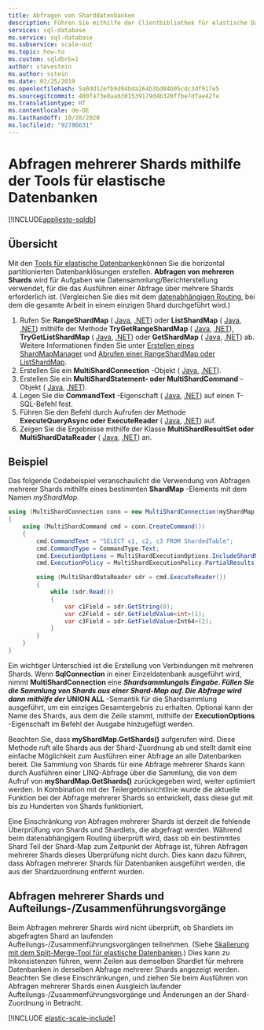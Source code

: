 ```yaml
---
title: Abfragen von Sharddatenbanken
description: Führen Sie mithilfe der Clientbibliothek für elastische Datenbanken Abfragen mehrerer Shards durch.
services: sql-database
ms.service: sql-database
ms.subservice: scale-out
ms.topic: how-to
ms.custom: sqldbrb=1
author: stevestein
ms.author: sstein
ms.date: 01/25/2019
ms.openlocfilehash: 5a0dd12efb9d94bda264b3bd04b05cdc3df917e5
ms.sourcegitcommit: 400f473e8aa6301539179d4b320ffbe7dfae42fe
ms.translationtype: HT
ms.contentlocale: de-DE
ms.lasthandoff: 10/28/2020
ms.locfileid: "92786631"
---
```

# <a name="multi-shard-querying-using-elastic-database-tools"></a>Abfragen mehrerer Shards mithilfe der Tools für elastische Datenbanken
[!INCLUDE[appliesto-sqldb](../includes/appliesto-sqldb.md)]

## <a name="overview"></a>Übersicht

Mit den [Tools für elastische Datenbanken](elastic-scale-introduction.md)können Sie die horizontal partitionierten Datenbanklösungen erstellen. **Abfragen von mehreren Shards** wird für Aufgaben wie Datensammlung/Berichterstellung verwendet, für die das Ausführen einer Abfrage über mehrere Shards erforderlich ist. (Vergleichen Sie dies mit dem [datenabhängigen Routing](elastic-scale-data-dependent-routing.md), bei dem die gesamte Arbeit in einem einzigen Shard durchgeführt wird.)

1. Rufen Sie **RangeShardMap** ( [Java](/java/api/com.microsoft.azure.elasticdb.shard.map.rangeshardmap), [.NET](/dotnet/api/microsoft.azure.sqldatabase.elasticscale.shardmanagement.rangeshardmap-1)) oder **ListShardMap** ( [Java](/java/api/com.microsoft.azure.elasticdb.shard.map.listshardmap), [.NET](/dotnet/api/microsoft.azure.sqldatabase.elasticscale.shardmanagement.listshardmap-1)) mithilfe der Methode **TryGetRangeShardMap** ( [Java](/java/api/com.microsoft.azure.elasticdb.shard.mapmanager.shardmapmanager.trygetrangeshardmap), [.NET](/dotnet/api/microsoft.azure.sqldatabase.elasticscale.shardmanagement.shardmapmanager.trygetrangeshardmap)), **TryGetListShardMap** ( [Java](/java/api/com.microsoft.azure.elasticdb.shard.mapmanager.shardmapmanager.trygetlistshardmap), [.NET](/dotnet/api/microsoft.azure.sqldatabase.elasticscale.shardmanagement.shardmapmanager.trygetlistshardmap)) oder **GetShardMap** ( [Java](/java/api/com.microsoft.azure.elasticdb.shard.mapmanager.shardmapmanager.getshardmap), [.NET](/dotnet/api/microsoft.azure.sqldatabase.elasticscale.shardmanagement.shardmapmanager.getshardmap)) ab. Weitere Informationen finden Sie unter [Erstellen eines ShardMapManager](elastic-scale-shard-map-management.md#constructing-a-shardmapmanager) und [Abrufen einer RangeShardMap oder ListShardMap](elastic-scale-shard-map-management.md#get-a-rangeshardmap-or-listshardmap).
2. Erstellen Sie ein **MultiShardConnection** -Objekt ( [Java](/java/api/com.microsoft.azure.elasticdb.query.multishard.multishardconnection), [.NET](/dotnet/api/microsoft.azure.sqldatabase.elasticscale.query.multishardconnection)).
3. Erstellen Sie ein **MultiShardStatement- oder MultiShardCommand** -Objekt ( [Java](/java/api/com.microsoft.azure.elasticdb.query.multishard.multishardstatement), [.NET](/dotnet/api/microsoft.azure.sqldatabase.elasticscale.query.multishardcommand)).
4. Legen Sie die **CommandText** -Eigenschaft ( [Java](/java/api/com.microsoft.azure.elasticdb.query.multishard.multishardstatement), [.NET](/dotnet/api/microsoft.azure.sqldatabase.elasticscale.query.multishardcommand)) auf einen T-SQL-Befehl fest.
5. Führen Sie den Befehl durch Aufrufen der Methode **ExecuteQueryAsync oder ExecuteReader** ( [Java](/java/api/com.microsoft.azure.elasticdb.query.multishard.multishardstatement.executeQueryAsync), [.NET](/dotnet/api/microsoft.azure.sqldatabase.elasticscale.query.multishardcommand)) auf.
6. Zeigen Sie die Ergebnisse mithilfe der Klasse **MultiShardResultSet oder MultiShardDataReader** ( [Java](/java/api/com.microsoft.azure.elasticdb.query.multishard.multishardresultset), [.NET](/dotnet/api/microsoft.azure.sqldatabase.elasticscale.query.multisharddatareader)) an.

## <a name="example"></a>Beispiel

Das folgende Codebeispiel veranschaulicht die Verwendung von Abfragen mehrerer Shards mithilfe eines bestimmten **ShardMap** -Elements mit dem Namen *myShardMap*.

```csharp
using (MultiShardConnection conn = new MultiShardConnection(myShardMap.GetShards(), myShardConnectionString))
{
    using (MultiShardCommand cmd = conn.CreateCommand())
    {
        cmd.CommandText = "SELECT c1, c2, c3 FROM ShardedTable";
        cmd.CommandType = CommandType.Text;
        cmd.ExecutionOptions = MultiShardExecutionOptions.IncludeShardNameColumn;
        cmd.ExecutionPolicy = MultiShardExecutionPolicy.PartialResults;

        using (MultiShardDataReader sdr = cmd.ExecuteReader())
        {
            while (sdr.Read())
            {
                var c1Field = sdr.GetString(0);
                var c2Field = sdr.GetFieldValue<int>(1);
                var c3Field = sdr.GetFieldValue<Int64>(2);
            }
        }
    }
}
```

Ein wichtiger Unterschied ist die Erstellung von Verbindungen mit mehreren Shards. Wenn **SqlConnection** in einer Einzeldatenbank ausgeführt wird, nimmt **MultiShardConnection** eine **_Shardsammlung_*als Eingabe. Füllen Sie die Sammlung von Shards aus einer Shard-Map auf. Die Abfrage wird dann mithilfe der* UNION ALL** -Semantik für die Shardsammlung ausgeführt, um ein einziges Gesamtergebnis zu erhalten. Optional kann der Name des Shards, aus dem die Zeile stammt, mithilfe der **ExecutionOptions** -Eigenschaft im Befehl der Ausgabe hinzugefügt werden.

Beachten Sie, dass **myShardMap.GetShards()** aufgerufen wird. Diese Methode ruft alle Shards aus der Shard-Zuordnung ab und stellt damit eine einfache Möglichkeit zum Ausführen einer Abfrage an alle Datenbanken bereit. Die Sammlung von Shards für eine Abfrage mehrerer Shards kann durch Ausführen einer LINQ-Abfrage über die Sammlung, die von dem Aufruf von **myShardMap.GetShards()** zurückgegeben wird, weiter optimiert werden. In Kombination mit der Teilergebnisrichtlinie wurde die aktuelle Funktion bei der Abfrage mehrerer Shards so entwickelt, dass diese gut mit bis zu Hunderten von Shards funktioniert.

Eine Einschränkung von Abfragen mehrerer Shards ist derzeit die fehlende Überprüfung von Shards und Shardlets, die abgefragt werden. Während beim datenabhängigem Routing überprüft wird, dass ob ein bestimmtes Shard Teil der Shard-Map zum Zeitpunkt der Abfrage ist, führen Abfragen mehrerer Shards dieses Überprüfung nicht durch. Dies kann dazu führen, dass Abfragen mehrerer Shards für Datenbanken ausgeführt werden, die aus der Shardzuordnung entfernt wurden.

## <a name="multi-shard-queries-and-split-merge-operations"></a>Abfragen mehrerer Shards und Aufteilungs-/Zusammenführungsvorgänge

Beim Abfragen mehrerer Shards wird nicht überprüft, ob Shardlets im abgefragten Shard an laufenden Aufteilungs-/Zusammenführungsvorgängen teilnehmen. (Siehe [Skalierung mit dem Split-Merge-Tool für elastische Datenbanken](elastic-scale-overview-split-and-merge.md).) Dies kann zu Inkonsistenzen führen, wenn Zeilen aus demselben Shardlet für mehrere Datenbanken in derselben Abfrage mehrerer Shards angezeigt werden. Beachten Sie diese Einschränkungen, und ziehen Sie beim Ausführen von Abfragen mehrerer Shards einen Ausgleich laufender Aufteilungs-/Zusammenführungsvorgänge und Änderungen an der Shard-Zuordnung in Betracht.

[!INCLUDE [elastic-scale-include](../../../includes/elastic-scale-include.md)]